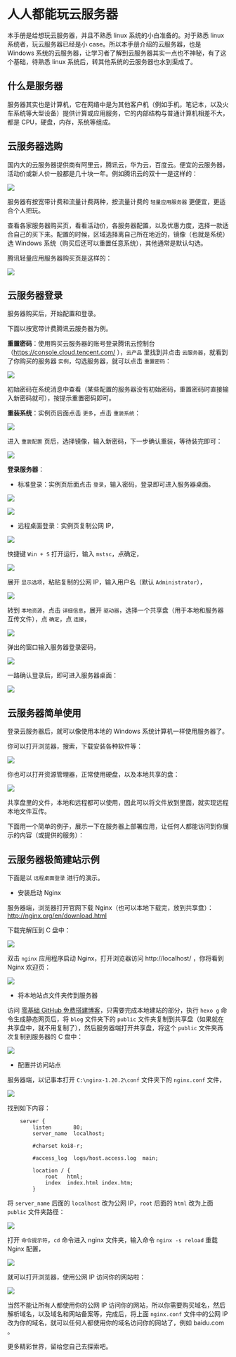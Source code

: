 # 人人都能玩云服务器

本手册是给想玩云服务器，并且不熟悉 linux 系统的小白准备的。对于熟悉 linux 系统者，玩云服务器已经是小 case。所以本手册介绍的云服务器，也是 Windows 系统的云服务器，让学习者了解到云服务器其实一点也不神秘，有了这个基础，待熟悉 linux 系统后，转其他系统的云服务器也水到渠成了。

## 什么是服务器

服务器其实也是计算机，它在网络中是为其他客户机（例如手机，笔记本，以及火车系统等大型设备）提供计算或应用服务，它的内部结构与普通计算机相差不大，都是 CPU，硬盘，内存，系统等组成。

## 云服务器选购

国内大的云服务器提供商有阿里云，腾讯云，华为云，百度云。便宜的云服务器，活动价或新人价一般都是几十块一年。例如腾讯云的双十一是这样的：

![](imgs/2021-11-23_17-04-32.png)

服务器有按宽带计费和流量计费两种，按流量计费的 `轻量应用服务器` 更便宜，更适合个人把玩。

查看各家服务器购买页，看看活动价，各服务器配置，以及优惠力度，选择一款适合自己的买下来。配置的时候，区域选择离自己所在地近的，镜像（也就是系统）选 Windows 系统（购买后还可以重置任意系统），其他通常是默认勾选。

腾讯轻量应用服务器购买页是这样的：

![](imgs/2021-11-23_17-51-49.png)

## 云服务器登录

服务器购买后，开始配置和登录。

下面以按宽带计费腾讯云服务器为例。

**重置密码**：使用购买云服务器的账号登录腾讯云控制台（https://console.cloud.tencent.com/ ），`云产品` 里找到并点击 `云服务器`，就看到了你购买的服务器 `实例`，勾选服务器，就可以点击 `重置密码`：

![](imgs/2021-11-23_18-54-29.png)

初始密码在系统消息中查看（某些配置的服务器没有初始密码，重置密码时直接输入新密码就可），按提示重置密码即可。

**重装系统**：实例页后面点击 `更多`，点击 `重装系统`：

![](imgs/2021-11-23_19-02-50.png)

进入 `重装配置` 页后，选择镜像，输入新密码，下一步确认重装，等待装完即可：

![](imgs/2021-11-23_20-14-56.png)

**登录服务器**：

- 标准登录：实例页后面点击 `登录`，输入密码，登录即可进入服务器桌面。

![](imgs/2021-11-23_20-33-40.png)

![](imgs/2021-11-23_20-34-39.png)

- 远程桌面登录：实例页复制公网 IP，

![](imgs/2021-11-23_20-37-33.png)

快捷键 `Win + S` 打开运行，输入 `mstsc`，点确定，

![](imgs/2021-11-23_20-40-22.png)

展开 `显示选项`，粘贴复制的公网 IP，输入用户名（默认 `Administrator`），

![](imgs/2021-11-23_20-45-37.png)

转到 `本地资源`，点击 `详细信息`，展开 `驱动器`，选择一个共享盘（用于本地和服务器互传文件），点 `确定`，点 `连接`，

![](imgs/2021-11-23_20-48-46.png)

弹出的窗口输入服务器登录密码，

![](imgs/2021-11-23_20-52-37.png)

一路确认登录后，即可进入服务器桌面：

![](imgs/2021-11-23_20-55-01.png)

## 云服务器简单使用

登录云服务器后，就可以像使用本地的 Windows 系统计算机一样使用服务器了。

你可以打开浏览器，搜索，下载安装各种软件等：

![](imgs/2021-11-23_21-08-29.png)

你也可以打开资源管理器，正常使用硬盘，以及本地共享的盘：

![](imgs/2021-11-23_21-14-32.png)

共享盘里的文件，本地和远程都可以使用，因此可以将文件放到里面，就实现远程本地文件互传。

下面用一个简单的例子，展示一下在服务器上部署应用，让任何人都能访问到你展示的内容（或提供的服务）：

## 云服务器极简建站示例

下面是以 `远程桌面登录` 进行的演示。

- 安装启动 Nginx

服务器端，浏览器打开官网下载 Nginx（也可以本地下载完，放到共享盘）：http://nginx.org/en/download.html

下载完解压到 C 盘中：

![](imgs/2021-11-23_21-36-30.png)

双击 `nginx` 应用程序启动 Nginx，打开浏览器访问 http://localhost/ ，你将看到 Nginx 欢迎页：

![](imgs/2021-11-23_21-49-11.png)

- 将本地站点文件夹传到服务器

访问 [零基础 GitHub 免费搭建博客](https://github.com/smallwhite0001/GitHub-build-personal-blog)，只需要完成本地建站的部分，执行 `hexo g` 命令生成静态网页后，将 `blog` 文件夹下的 `public` 文件夹复制到共享盘（如果就在共享盘中，就不用复制了），然后服务器端打开共享盘，将这个 `public` 文件夹再次复制到服务器的 C 盘中：

![](imgs/2021-11-23_22-15-55.png)

- 配置并访问站点

服务器端，以记事本打开 `C:\nginx-1.20.2\conf` 文件夹下的 `nginx.conf` 文件，

![](imgs/2021-11-23_22-25-27.png)

找到如下内容：

```
    server {
        listen       80;
        server_name  localhost;

        #charset koi8-r;

        #access_log  logs/host.access.log  main;

        location / {
            root   html;
            index  index.html index.htm;
        }
```

将 `server_name` 后面的 `localhost` 改为公网 IP，`root` 后面的 `html` 改为上面 `public` 文件夹路径：

![](imgs/2021-11-23_22-34-33.png)

打开 `命令提示符`，`cd` 命令进入 nginx 文件夹，输入命令 `nginx -s reload` 重载 Nginx 配置，

![](imgs/2021-11-23_22-42-21.png)

就可以打开浏览器，使用公网 IP 访问你的网站啦：

![](imgs/2021-11-23_22-43-17.png)

当然不能让所有人都使用你的公网 IP 访问你的网站，所以你需要购买域名，然后解析域名，以及域名和网站备案等，完成后，将上面 `nginx.conf` 文件中的公网 IP 改为你的域名，就可以任何人都使用你的域名访问你的网站了，例如 baidu.com 。

更多精彩世界，留给您自己去探索吧。